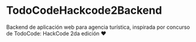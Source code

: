 # TodoCodeHackcode2Backend
Backend de aplicación web para agencia turística, inspirada por concurso de TodoCode: HackCode 2da edición ❤️
